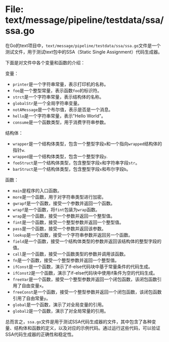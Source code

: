 # File: text/message/pipeline/testdata/ssa/ssa.go

在Go的text项目中，`text/message/pipeline/testdata/ssa/ssa.go`文件是一个测试文件，用于测试text包中的SSA（Static Single Assignment）代码生成器。

下面是对文件中各个变量和函数的介绍：

变量：
- `printer`是一个字符串常量，表示打印机的名称。
- `foo`是一个整型常量，表示函数`foo`的标识符。
- `strct`是一个字符串常量，表示结构体的名称。
- `globalStr`是一个全局字符串变量。
- `notAMessage`是一个布尔值，表示是否是一个消息。
- `hello`是一个字符串常量，表示"Hello World"。
- `consume`是一个函数类型，用于消费字符串参数。

结构体：
- `wrapper`是一个结构体类型，包含一个整型字段`x`和一个指向`wrapped`结构体的指针`w`.
- `wrapped`是一个结构体类型，包含一个整型字段`y`.
- `fooStruct`是一个结构体类型，包含整型字段`x`和字符串字段`str`。
- `barStruct`是一个结构体类型，包含整型字段`x`和布尔字段`b`。

函数：
- `main`是程序的入口函数。
- `more`是一个函数，用于对字符串类型进行加密。
- `gwrapf`是一个函数，接受一个参数并返回一个函数。
- `wrapf`是一个函数，将`fint`包装为`wrap`函数。
- `wrap`是一个函数，接受一个参数并返回一个整型值。
- `fint`是一个函数，接受一个整型参数并返回一个整型值。
- `pass`是一个函数，接受一个参数并返回该参数。
- `lookup`是一个函数，接受一个字符串参数并返回另一个函数。
- `field`是一个函数，接受一个结构体类型的参数并返回该结构体的整型字段的值。
- `call`是一个函数，接受一个函数类型的参数并调用该函数。
- `fn`是一个函数，接受一个整型参数并返回一个整型值。
- `ifConst`是一个函数，演示了if-else代码块中基于常量条件的代码生成。
- `ifConst2`是一个函数，演示了if-else代码块中使用if条件为空的代码生成。
- `freeVar`是一个函数，接受一个整型参数并返回一个闭包函数，该闭包函数引用了自由变量`x`。
- `freeConst`是一个函数，接受一个整型参数并返回一个闭包函数，该闭包函数引用了自由常量`y`。
- `global`是一个函数，演示了对全局变量的引用。
- `global2`是一个函数，演示了对全局常量的引用。

总而言之，`ssa.go`文件是用于测试SSA代码生成器的文件，其中包含了各种变量、结构体和函数的定义，以及对应的示例代码。通过运行这些代码，可以验证SSA代码生成器的正确性和稳定性。

